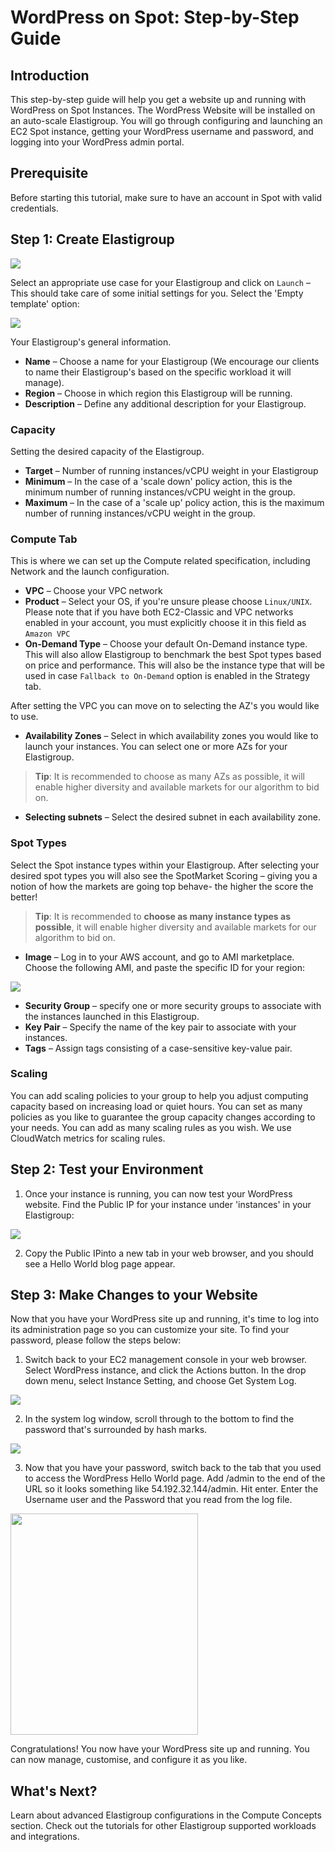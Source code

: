# WordPress on Spot: Step-by-Step Guide

## Introduction

This step-by-step guide will help you get a website up and running with WordPress on Spot Instances. The WordPress Website will be installed on an auto-scale Elastigroup. You will go through configuring and launching an EC2 Spot instance, getting your WordPress username and password, and logging into your WordPress admin portal.

## Prerequisite

Before starting this tutorial, make sure to have an account in Spot with valid credentials.

## Step 1: Create Elastigroup

<img src="/elastigroup/_media/wordpress-on-spot-step-by-step-guide_1.png" />

Select an appropriate use case for your Elastigroup and click on `Launch` – This should take care of some initial settings for you. Select the 'Empty template' option:

<img src="/elastigroup/_media/wordpress-on-spot-step-by-step-guide_2.png" />

Your Elastigroup's general information.

- **Name** – Choose a name for your Elastigroup (We encourage our clients to name their Elastigroup's based on the specific workload it will manage).
- **Region** – Choose in which region this Elastigroup will be running.
- **Description** – Define any additional description for your Elastigroup.

### Capacity

Setting the desired capacity of the Elastigroup.

- **Target** – Number of running instances/vCPU weight in your Elastigroup
- **Minimum** – In the case of a 'scale down' policy action, this is the minimum number of running instances/vCPU weight in the group.
- **Maximum** – In the case of a 'scale up' policy action, this is the maximum number of running instances/vCPU weight in the group.

### Compute Tab

This is where we can set up the Compute related specification, including Network and the launch configuration.

- **VPC** – Choose your VPC network
- **Product** – Select your OS, if you're unsure please choose `Linux/UNIX`. Please note that if you have both EC2-Classic and VPC networks enabled in your account, you must explicitly choose it in this field as `Amazon VPC`
- **On-Demand Type** – Choose your default On-Demand instance type. This will also allow Elastigroup to benchmark the best Spot types based on price and performance. This will also be the instance type that will be used in case `Fallback to On-Demand` option is enabled in the Strategy tab.

After setting the VPC you can move on to selecting the AZ's you would like to use.

- **Availability Zones** – Select in which availability zones you would like to launch your instances. You can select one or more AZs for your Elastigroup.

> **Tip**: It is recommended to choose as many AZs as possible, it will enable higher diversity and available markets for our algorithm to bid on.

- **Selecting subnets** – Select the desired subnet in each availability zone.

### Spot Types

Select the Spot instance types within your Elastigroup. After selecting your desired spot types you will also see the SpotMarket Scoring – giving you a notion of how the markets are going top behave- the higher the score the better!

> **Tip**: It is recommended to **choose as many instance types as possible**, it will enable higher diversity and available markets for our algorithm to bid on.

- **Image** – Log in to your AWS account, and go to AMI marketplace. Choose the following AMI, and paste the specific ID for your region:

<img src="/elastigroup/_media/wordpress-on-spot-step-by-step-guide_3.png" />

- **Security Group** – specify one or more security groups to associate with the instances launched in this Elastigroup.
- **Key Pair** – Specify the name of the key pair to associate with your instances.
- **Tags** – Assign tags consisting of a case-sensitive key-value pair.

### Scaling

You can add scaling policies to your group to help you adjust computing capacity based on increasing load or quiet hours. You can set as many policies as you like to guarantee the group capacity changes according to your needs. You can add as many scaling rules as you wish. We use CloudWatch metrics for scaling rules.

## Step 2: Test your Environment

1. Once your instance is running, you can now test your WordPress website. Find the Public IP for your instance under 'instances' in your Elastigroup:

<img src="/elastigroup/_media/wordpress-on-spot-step-by-step-guide_4.png" />

2. Copy the Public IPinto a new tab in your web browser, and you should see a Hello World blog page appear.

## Step 3: Make Changes to your Website

Now that you have your WordPress site up and running, it's time to log into its administration page so you can customize your site. To find your password, please follow the steps below:

1. Switch back to your EC2 management console in your web browser. Select WordPress instance, and click the Actions button. In the drop down menu, select Instance Setting, and choose Get System Log.

<img src="/elastigroup/_media/wordpress-on-spot-step-by-step-guide_5.png" />

2. In the system log window, scroll through to the bottom to find the password that's surrounded by hash marks.

<img src="/elastigroup/_media/wordpress-on-spot-step-by-step-guide_6.png" />

3. Now that you have your password, switch back to the tab that you used to access the WordPress Hello World page. Add /admin to the end of the URL so it looks something like 54.192.32.144/admin. Hit enter. Enter the Username user and the Password that you read from the log file.

<img src="/elastigroup/_media/wordpress-on-spot-step-by-step-guide_7.png" width="300" height="354" />

Congratulations! You now have your WordPress site up and running. You can now manage, customise, and configure it as you like.

## What's Next?

Learn about advanced Elastigroup configurations in the Compute Concepts section.
Check out the tutorials for other Elastigroup supported workloads and integrations.
